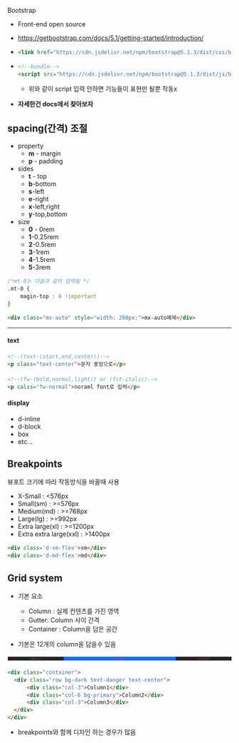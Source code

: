 Bootstrap

- Front-end open source
- https://getbootstrap.com/docs/5.1/getting-started/introduction/

- ```html
  <link href="https://cdn.jsdelivr.net/npm/bootstrap@5.1.3/dist/css/bootstrap.min.css" rel="stylesheet" integrity="sha384-1BmE4kWBq78iYhFldvKuhfTAU6auU8tT94WrHftjDbrCEXSU1oBoqyl2QvZ6jIW3" crossorigin="anonymous">
  ```

- ```html
  <!--bundle-->
  <script src="https://cdn.jsdelivr.net/npm/bootstrap@5.1.3/dist/js/bootstrap.bundle.min.js" integrity="sha384-ka7Sk0Gln4gmtz2MlQnikT1wXgYsOg+OMhuP+IlRH9sENBO0LRn5q+8nbTov4+1p" crossorigin="anonymous"></script>
  ```

  - 위와 같이 script 입력 안하면 기능들이 표현만 될뿐 작동x

- **자세한건 docs에서 찾아보자**

## spacing(간격) 조절

- property
  - **m** - margin
  - **p** - padding
- sides
  - **t** - top
  - **b**-bottom
  - **s**-left
  - **e**-right
  - **x**-left,right
  - **y**-top,bottom
- size
  - **0** - 0rem
  - **1**-0.25rem
  - **2**-0.5rem
  - **3**-1rem
  - **4**-1.5rem
  - **5**-3rem

```css
/*mt-0는 다음과 같이 입력됨 */
.mt-0 {
    magin-top : 0 !important
}
```

```html
<div class="mx-auto" style="width: 200px;">mx-auto예제</div>
```



-----



#### text

```html
<!--(text-(start,end,center))-->
<p class="text-center">문자 중앙으로</p>

<!--(fw-(bold,normal,light)) or (fst-italic)-->
<p calss="fw-normal">noraml font로 입력</p>
```



#### display

- d-inline
- d-block
- box
- etc...



## Breakpoints

뷰포트 크기에 따라 작동방식을 바꿀때 사용

- X-Small : <576px
- Small(sm) : >=576px
- Medium(md) : >=768px
- Large(lg) : >=992px
- Extra large(xl) : >=1200px
- Extra extra large(xxl) : >1400px

```html
<div class='d-sm-flex'>sm</div>
<div class='d-md-flex'>md</div>
```





## Grid system

- 기본 요소
  - Column : 실제 컨텐츠를 가진 영역
  - Gutter:  Column 사이 간격
  - Container : Column을 담은 공간

- 기본은 12개의 column을 담을수 있음

![image-20220208120410036](Bootstrap.assets/image-20220208120410036.png)

```html
<div class="container">
  <div class="row bg-dark text-danger text-center">
      <div class="col-3">Column1</div>
      <div class="col-6 bg-primary">Column2</div>
      <div class="col-3">Column3</div>
  </div>
</div>
```

- breakpoints와 함께 디자인 하는 경우가 많음